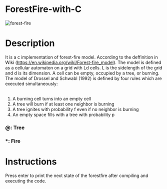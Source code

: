 # ForestFire-with-C

![forest-fire](https://user-images.githubusercontent.com/31298786/147687953-841090f2-b141-4775-911c-b34b31b798ea.gif)


# Description
It is a c implementation of forest-fire model. According to the deffinition in Wiki (https://en.wikipedia.org/wiki/Forest-fire_model). The model is defined as a cellular automaton on a grid with Ld cells. L is the sidelength of the grid and d is its dimension. A cell can be empty, occupied by a tree, or burning. The model of Drossel and Schwabl (1992) is defined by four rules which are executed simultaneously: <br />
<br />
1. A burning cell turns into an empty cell <br />
2. A tree will burn if at least one neighbor is burning <br />
3. A tree ignites with probability f even if no neighbor is burning <br />
4. An empty space fills with a tree with probability p <br />


### @: Tree 
### *: Fire 

# Instructions
Press enter to print the next state of the forestfire after compiling and executing the code.
